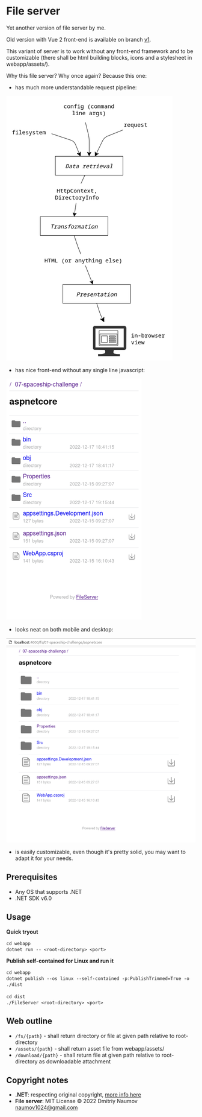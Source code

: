 # File server

Yet another version of file server by me.

Old version with Vue 2 front-end is available on branch [v1](https://github.com/dmitriynaumov1024/fileserver-aspnetcore/tree/v1).

This variant of server is to work without any front-end framework and to be customizable (there shall be html building blocks, icons and a stylesheet in webapp/assets/).

Why this file server? Why once again? Because this one:

- has much more understandable request pipeline:

![pipeline.png](./science/pipeline.png)

- has nice front-end without any single line javascript:

![screenshot-mobile.png](./science/screenshot-mobile.png)

- looks neat on both mobile and desktop:

![screenshot-desktop.png](./science/screenshot-desktop.png)

- is easily customizable, even though it's pretty solid, you may want to adapt it for your needs.

## Prerequisites

- Any OS that supports .NET
- .NET SDK v6.0

## Usage

**Quick tryout**
```
cd webapp
dotnet run -- <root-directory> <port>
```

**Publish self-contained for Linux and run it**
```
cd webapp
dotnet publish --os linux --self-contained -p:PublishTrimmed=True -o ./dist

cd dist
./FileServer <root-directory> <port>
```

## Web outline

- `/fs/{path}` - shall return directory or file at given path relative to root-directory
- `/assets/{path}` - shall return asset file from webapp/assets/
- `/download/{path}` - shall return file at given path relative to root-directory as downloadable attachment 

## Copyright notes

- **.NET**: respecting original copyright, [more info here](https://dotnet.microsoft.com/)
- **File server**: MIT License  &copy; 2022  Dmitriy Naumov  naumov1024@gmail.com
